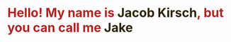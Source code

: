 <h1 style="color: #B22222 ;">Hello! My name is <span style="color: #2b2301;">Jacob Kirsch</span>, but you can call me <span style="color: #2b2301;">Jake</span></h1>
